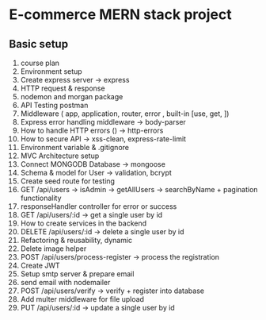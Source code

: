 # E-commerce MERN stack project

## Basic setup

1. course plan
2. Environment setup
3. Create express server -> express
4. HTTP request & response
5. nodemon and morgan package
6. API Testing postman
7. Middleware ( app, application, router, error , built-in [use, get, ])
8. Express error handling middleware -> body-parser
9. How to handle HTTP errors () -> http-errors
10. How to secure API -> xss-clean, express-rate-limit
11. Environment variable & .gitignore
12. MVC Architecture setup
13. Connect MONGODB Database -> mongoose
14. Schema & model for User -> validation, bcrypt
15. Create seed route for testing
16. GET /api/users -> isAdmin -> getAllUsers -> searchByName + pagination functionality
17. responseHandler controller for error or success
18. GET /api/users/:id -> get a single user by id
19. How to create services in the backend
20. DELETE /api/users/:id -> delete a single user by id
21. Refactoring & reusability, dynamic
22. Delete image helper
23. POST /api/users/process-register -> process the registration
24. Create JWT
25. Setup smtp server & prepare email
26. send email with nodemailer
27. POST /api/users/verify -> verify + register into database
28. Add multer middleware for file upload
29. PUT /api/users/:id -> update a single user by id
